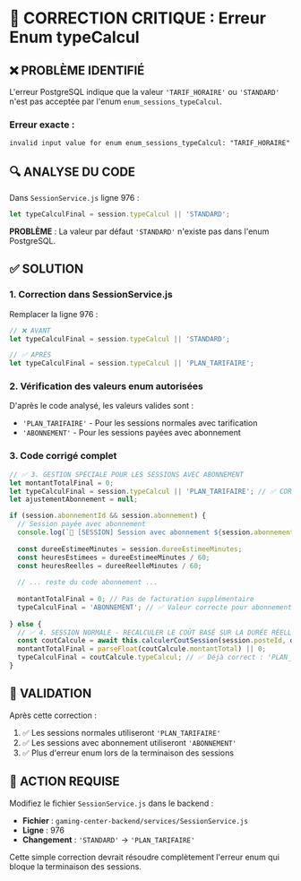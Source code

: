 # 🔧 CORRECTION CRITIQUE : Erreur Enum typeCalcul

## ❌ PROBLÈME IDENTIFIÉ

L'erreur PostgreSQL indique que la valeur `'TARIF_HORAIRE'` ou `'STANDARD'` n'est pas acceptée par l'enum `enum_sessions_typeCalcul`.

### Erreur exacte :
```
invalid input value for enum enum_sessions_typeCalcul: "TARIF_HORAIRE"
```

## 🔍 ANALYSE DU CODE

Dans `SessionService.js` ligne 976 :
```javascript
let typeCalculFinal = session.typeCalcul || 'STANDARD';
```

**PROBLÈME** : La valeur par défaut `'STANDARD'` n'existe pas dans l'enum PostgreSQL.

## ✅ SOLUTION

### 1. Correction dans SessionService.js

Remplacer la ligne 976 :
```javascript
// ❌ AVANT
let typeCalculFinal = session.typeCalcul || 'STANDARD';

// ✅ APRÈS
let typeCalculFinal = session.typeCalcul || 'PLAN_TARIFAIRE';
```

### 2. Vérification des valeurs enum autorisées

D'après le code analysé, les valeurs valides sont :
- `'PLAN_TARIFAIRE'` - Pour les sessions normales avec tarification
- `'ABONNEMENT'` - Pour les sessions payées avec abonnement

### 3. Code corrigé complet

```javascript
// ✅ 3. GESTION SPÉCIALE POUR LES SESSIONS AVEC ABONNEMENT
let montantTotalFinal = 0;
let typeCalculFinal = session.typeCalcul || 'PLAN_TARIFAIRE'; // ✅ CORRECTION ICI
let ajustementAbonnement = null;

if (session.abonnementId && session.abonnement) {
  // Session payée avec abonnement
  console.log(`🎫 [SESSION] Session avec abonnement ${session.abonnement.numeroAbonnement}`);
  
  const dureeEstimeeMinutes = session.dureeEstimeeMinutes;
  const heuresEstimees = dureeEstimeeMinutes / 60;
  const heuresReelles = dureeReelleMinutes / 60;
  
  // ... reste du code abonnement ...
  
  montantTotalFinal = 0; // Pas de facturation supplémentaire
  typeCalculFinal = 'ABONNEMENT'; // ✅ Valeur correcte pour abonnement
  
} else {
  // ✅ 4. SESSION NORMALE - RECALCULER LE COÛT BASÉ SUR LA DURÉE RÉELLE
  const coutCalcule = await this.calculerCoutSession(session.posteId, dureeReelleMinutes);
  montantTotalFinal = parseFloat(coutCalcule.montantTotal) || 0;
  typeCalculFinal = coutCalcule.typeCalcul; // ✅ Déjà correct : 'PLAN_TARIFAIRE'
}
```

## 🎯 VALIDATION

Après cette correction :
1. ✅ Les sessions normales utiliseront `'PLAN_TARIFAIRE'`
2. ✅ Les sessions avec abonnement utiliseront `'ABONNEMENT'`
3. ✅ Plus d'erreur enum lors de la terminaison des sessions

## 📝 ACTION REQUISE

Modifiez le fichier `SessionService.js` dans le backend :
- **Fichier** : `gaming-center-backend/services/SessionService.js`
- **Ligne** : 976
- **Changement** : `'STANDARD'` → `'PLAN_TARIFAIRE'`

Cette simple correction devrait résoudre complètement l'erreur enum qui bloque la terminaison des sessions.
